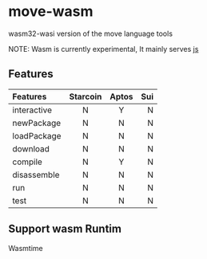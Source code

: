 # move-wasm

wasm32-wasi version of the move language tools

NOTE: Wasm is currently experimental, It mainly serves [js](https://github.com/movefuns/move-js)

## Features

| Features    | Starcoin | Aptos |  Sui |
| :---------- | :------: | :---: | ---: |
| interactive |    N     |   Y   |    N |
| newPackage  |    N     |   N   |    N |
| loadPackage |    N     |   N   |    N |
| download    |    N     |   N   |    N |
| compile     |    N     |   Y   |    N |
| disassemble |    N     |   N   |    N |
| run         |    N     |   N   |    N |
| test        |    N     |   N   |    N |

## Support wasm Runtim

Wasmtime 

